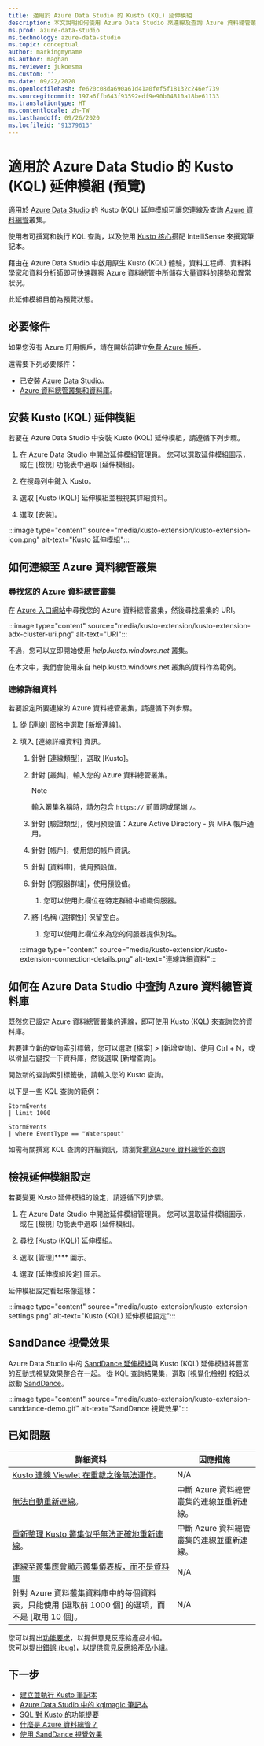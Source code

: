```yaml
---
title: 適用於 Azure Data Studio 的 Kusto (KQL) 延伸模組
description: 本文說明如何使用 Azure Data Studio 來連線及查詢 Azure 資料總管叢集。
ms.prod: azure-data-studio
ms.technology: azure-data-studio
ms.topic: conceptual
author: markingmyname
ms.author: maghan
ms.reviewer: jukoesma
ms.custom: ''
ms.date: 09/22/2020
ms.openlocfilehash: fe620c08da690a61d41a0fef5f18132c246ef739
ms.sourcegitcommit: 197a6ffb643f93592edf9e90b04810a18be61133
ms.translationtype: HT
ms.contentlocale: zh-TW
ms.lasthandoff: 09/26/2020
ms.locfileid: "91379613"
---
```

# <a name="kusto-kql-extension-for-azure-data-studio-preview"></a>適用於 Azure Data Studio 的 Kusto (KQL) 延伸模組 (預覽)

適用於 [Azure Data Studio](../what-is.md) 的 Kusto (KQL) 延伸模組可讓您連線及查詢 [Azure 資料總管](https://docs.microsoft.com/azure/data-explorer/data-explorer-overview)叢集。

使用者可撰寫和執行 KQL 查詢，以及使用 [Kusto 核心](../notebooks/notebooks-kusto-kernel.md)搭配 IntelliSense 來撰寫筆記本。

藉由在 Azure Data Studio 中啟用原生 Kusto (KQL) 體驗，資料工程師、資料科學家和資料分析師即可快速觀察 Azure 資料總管中所儲存大量資料的趨勢和異常狀況。

此延伸模組目前為預覽狀態。

## <a name="prerequisites"></a>必要條件

如果您沒有 Azure 訂用帳戶，請在開始前建立[免費 Azure 帳戶](https://azure.microsoft.com/free/)。

還需要下列必要條件：

- [已安裝 Azure Data Studio](../download-azure-data-studio.md)。
- [Azure 資料總管叢集和資料庫](https://docs.microsoft.com/azure/data-explorer/create-cluster-database-portal)。

## <a name="install-the-kusto-kql-extension"></a>安裝 Kusto (KQL) 延伸模組

若要在 Azure Data Studio 中安裝 Kusto (KQL) 延伸模組，請遵循下列步驟。

1. 在 Azure Data Studio 中開啟延伸模組管理員。 您可以選取延伸模組圖示，或在 [檢視] 功能表中選取 [延伸模組]。

2. 在搜尋列中鍵入 Kusto。

3. 選取 [Kusto (KQL)] 延伸模組並檢視其詳細資料。

4. 選取 [安裝]。

:::image type="content" source="media/kusto-extension/kusto-extension-icon.png" alt-text="Kusto 延伸模組":::

## <a name="how-to-connect-to-an-azure-data-explorer-cluster"></a>如何連線至 Azure 資料總管叢集

### <a name="find-your-azure-data-explorer-cluster"></a>尋找您的 Azure 資料總管叢集

在 [Azure 入口網站](https://ms.portal.azure.com/#home)中尋找您的 Azure 資料總管叢集，然後尋找叢集的 URI。

:::image type="content" source="media/kusto-extension/kusto-extension-adx-cluster-uri.png" alt-text="URI":::

不過，您可以立即開始使用 *help.kusto.windows.net* 叢集。

在本文中，我們會使用來自 help.kusto.windows.net 叢集的資料作為範例。

### <a name="connection-details"></a>連線詳細資料

若要設定所要連線的 Azure 資料總管叢集，請遵循下列步驟。

1. 從 [連線] 窗格中選取 [新增連線]。

2. 填入 [連線詳細資料] 資訊。
    1. 針對 [連線類型]，選取 [Kusto]。
    2. 針對 [叢集]，輸入您的 Azure 資料總管叢集。

        > [!Note]
        > 輸入叢集名稱時，請勿包含 `https://` 前置詞或尾端 `/`。

    3. 針對 [驗證類型]，使用預設值：Azure Active Directory - 與 MFA 帳戶通用。
    4. 針對 [帳戶]，使用您的帳戶資訊。
    5. 針對 [資料庫]，使用預設值。
    6. 針對 [伺服器群組]，使用預設值。
        1. 您可以使用此欄位在特定群組中組織伺服器。
    7. 將 [名稱 (選擇性)] 保留空白。
        1. 您可以使用此欄位來為您的伺服器提供別名。

    :::image type="content" source="media/kusto-extension/kusto-extension-connection-details.png" alt-text="連線詳細資料":::

## <a name="how-to-query-an-azure-data-explorer-database-in-azure-data-studio"></a>如何在 Azure Data Studio 中查詢 Azure 資料總管資料庫

既然您已設定 Azure 資料總管叢集的連線，即可使用 Kusto (KQL) 來查詢您的資料庫。

若要建立新的查詢索引標籤，您可以選取 [檔案] > [新增查詢]、使用 Ctrl + N，或以滑鼠右鍵按一下資料庫，然後選取 [新增查詢]。

開啟新的查詢索引標籤後，請輸入您的 Kusto 查詢。

以下是一些 KQL 查詢的範例：

```kusto
StormEvents
| limit 1000
```

```kusto
StormEvents
| where EventType == "Waterspout"
```

如需有關撰寫 KQL 查詢的詳細資訊，請瀏覽[撰寫Azure 資料總管的查詢](https://docs.microsoft.com/azure/data-explorer/write-queries#overview-of-the-query-language)

## <a name="view-extension-settings"></a>檢視延伸模組設定

若要變更 Kusto 延伸模組的設定，請遵循下列步驟。

1. 在 Azure Data Studio 中開啟延伸模組管理員。 您可以選取延伸模組圖示，或在 [檢視] 功能表中選取 [延伸模組]。

2. 尋找 [Kusto (KQL)] 延伸模組。

3. 選取 [管理]**** 圖示。

4. 選取 [延伸模組設定] 圖示。

延伸模組設定看起來像這樣：

:::image type="content" source="media/kusto-extension/kusto-extension-settings.png" alt-text="Kusto (KQL) 延伸模組設定":::

## <a name="sanddance-visualization"></a>SandDance 視覺效果

Azure Data Studio 中的 [SandDance 延伸模組](https://docs.microsoft.com/sql/azure-data-studio/sanddance-extension)與 Kusto (KQL) 延伸模組將豐富的互動式視覺效果整合在一起。 從 KQL 查詢結果集，選取 [視覺化檢視] 按鈕以啟動 [SandDance](https://sanddance.js.org/)。

:::image type="content" source="media/kusto-extension/kusto-extension-sanddance-demo.gif" alt-text="SandDance 視覺效果":::

## <a name="known-issues"></a>已知問題

| 詳細資料 | 因應措施 |
|---------|------------|
| [Kusto 連線 Viewlet 在重載之後無法運作](https://github.com/microsoft/azuredatastudio/issues/12475)。 | N/A |
| [無法自動重新連線](https://github.com/microsoft/azuredatastudio/issues/11830)。 | 中斷 Azure 資料總管叢集的連線並重新連線。 |
| [重新整理 Kusto 叢集似乎無法正確地重新連線](https://github.com/microsoft/azuredatastudio/issues/11824)。 | 中斷 Azure 資料總管叢集的連線並重新連線。 |
| [連線至叢集應會顯示叢集儀表板，而不是資料庫](https://github.com/microsoft/azuredatastudio/issues/12549) | N/A |
| 針對 Azure 資料叢集資料庫中的每個資料表，只能使用 [選取前 1000 個] 的選項，而不是 [取用 10 個]。 | N/A |

您可以提出[功能要求](https://github.com/microsoft/azuredatastudio/issues/new?assignees=&labels=&template=feature_request.md&title=)，以提供意見反應給產品小組。  
您可以提出[錯誤 (bug)](https://github.com/microsoft/azuredatastudio/issues/new?assignees=&labels=&template=bug_report.md&title=)，以提供意見反應給產品小組。

## <a name="next-steps"></a>下一步

- [建立並執行 Kusto 筆記本](../notebooks/notebooks-kusto-kernel.md)
- [Azure Data Studio 中的 kqlmagic 筆記本](../notebooks/notebooks-kqlmagic.md)
- [SQL 對 Kusto 的功能提要](https://docs.microsoft.com/azure/data-explorer/kusto/query/sqlcheatsheet)
- [什麼是 Azure 資料總管？](https://docs.microsoft.com/azure/data-explorer/data-explorer-overview)
- [使用 SandDance 視覺效果](https://sanddance.js.org/)
